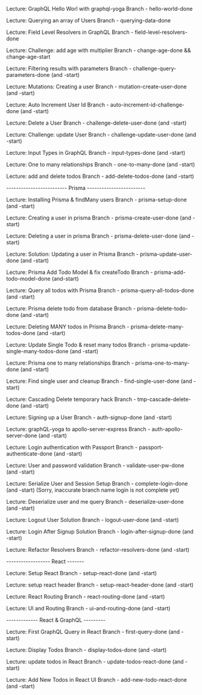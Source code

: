 Lecture: GraphQL Hello Worl with graphql-yoga
    Branch - hello-world-done

Lecture: Querying an array of Users
    Branch - querying-data-done

Lecture: Field Level Resolvers in GraphQL
    Branch - field-level-resolvers-done

Lecture: Challenge: add age with multiplier
    Branch - change-age-done  && change-age-start

Lecture: Filtering results with parameters
    Branch - challenge-query-parameters-done  (and -start)

Lecture: Mutations: Creating a user
    Branch - mutation-create-user-done  (and -start)

Lecture: Auto Increment User Id
    Branch - auto-increment-id-challenge-done (and -start)

Lecture: Delete a User
    Branch - challenge-delete-user-done (and -start)

Lecture: Challenge: update User
    Branch - challenge-update-user-done (and -start)

Lecture: Input Types in GraphQL
    Branch - input-types-done  (and -start)

Lecture: One to many relationships
    Branch - one-to-many-done (and -start)

Lecture: add and delete todos
    Branch - add-delete-todos-done (and -start)


------------------------- Prisma ------------------------

Lecture: Installing Prisma & findMany users
    Branch - prisma-setup-done (and -start)

Lecture: Creating a user in prisma
    Branch - prisma-create-user-done (and -start)

Lecture: Deleting a user in prisma
    Branch - prisma-delete-user-done (and -start)

Lecture: Solution: Updating a user in Prisma
    Branch - prisma-update-user-done (and -start)

Lecture: Prisma Add Todo Model & fix createTodo
    Branch - prisma-add-todo-model-done (and-start)

Lecture: Query all todos with Prisma
    Branch - prisma-query-all-todos-done (and -start)

Lecture: Prisma delete todo from database
    Branch - prisma-delete-todo-done (and -start)

Lecture: Deleting MANY todos in Prisma
    Branch - prisma-delete-many-todos-done (and -start)

Lecture: Update Single Todo & reset many todos
    Branch - prisma-update-single-many-todos-done (and -start)

Lecture: Prisma one to many relationships
    Branch - prisma-one-to-many-done (and -start)

Lecture: Find single user and cleanup
    Branch - find-single-user-done (and -start)

Lecture: Cascading Delete temporary hack
    Branch - tmp-cascade-delete-done (and -start)

Lecture: Signing up a User
    Branch - auth-signup-done (and -start)

Lecture: graphQL-yoga to apollo-server-express
    Branch - auth-apollo-server-done (and -start)

Lecture: Login authentication with Passport
    Branch - passport-authenticate-done (and -start)

Lecture: User and password validation
    Branch - validate-user-pw-done (and -start)

Lecture: Serialize User and Session Setup
    Branch - complete-login-done (and -start)   (Sorry, inaccurate branch name login is not complete yet)

Lecture: Deserialize user and me query
    Branch - deserialize-user-done (and -start)

Lecture: Logout User Solution
    Branch - logout-user-done (and -start)

Lecture: Login After Signup Solution
    Branch - login-after-signup-done  (and -start)

Lecture: Refactor Resolvers
    Branch - refactor-resolvers-done (and -start)

------------------ React -------

Lecture: Setup React
    Branch - setup-react-done (and -start)

Lecture: setup react header
    Branch - setup-react-header-done (and -start)

Lecture: React Routing
    Branch - react-routing-done (and -start)

Lecture: UI and Routing
    Branch - ui-and-routing-done (and -start)

------------- React & GraphQL ---------

Lecture: First GraphQL Query in React
    Branch - first-query-done (and -start)

Lecture: Display Todos
    Branch - display-todos-done (and -start)

Lecture: update todos in React
    Branch - update-todos-react-done (and -start)

Lecture: Add New Todos in React UI
    Branch - add-new-todo-react-done (and -start)
